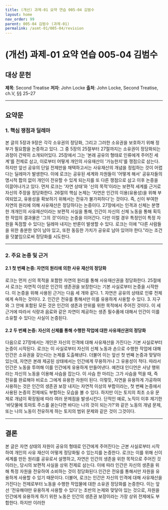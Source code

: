 ```yaml
---
title: (개선) 과제-01 요약 연습 005-04 김범수
layout: home
nav_order: 99
parent: 005-04 김범수 (과제-01)
permalink: /asmt-01/005-04/revision
---
```


# (개선) 과제-01 요약 연습 005-04 김범수

## 대상 문헌  
**제목**: Second Treatise 
**저자**: John Locke
**출처**: John Locke, Second Treatise, ch.V, §§ 25–27

---

## 요약문  

### 1. 핵심 쟁점과 딜레마  
본 글의 5장과 9장은 각각 소유권의 정당화, 그리고 그러한 소유권을 보호하기 위해 정부가 필요함을 논증하고 있다. 그 중 5장의 25절부터 27절까지는 소유권이 정당화되는 과정이 간략히 소개되어있다. 25장에서 그는 '본래 공유의 형태로 인류에게 주어진 세계'를 전제로 삼고, 이로부터 어떻게 개인의 사유재산이 '가능한지'를 쟁점으로 삼는다. 하지만 앞선 공유의 단일 전제만을 채택하고서는 사유재산의 개념을 정립하는 것이 어렵다는 딜레마가 발생한다. 이에 로크는 공유된 세계와 자원들이 '어떻게 해서' 공유자들의 명시적 합의 없이 개인이 전유할 수 있게 되는지를 또 다른 쟁점으로 삼고 이후 논증을 이끌어나가고 있다. 먼저 로크는 '자연 상태'와 '신의 목적'이라는 보편적 세계를 근거로 자신의 주장을 정당화한다. 26절의 핵심 논제는 '자연은 인간의 이용(유용성)을 위해 부여되었고, 유용성을 확보하기 위해서는 전유가 불가피하다'는 것이다. 즉, 신이 부여한 자연의 원리에 의해 사유재산은 정당하다는 논증이다. 27장에서는 인격과 신체는 분명한 개개인의 사유재산이라는 보편적 사실을 통해, 인간이 자신의 신체 노동을 통해 획득한 작업의 결과물은 '그의 것'이라는 논증을 이어간다. 다만 이럴 경우 특정인이 특정 자원을 독점할 수 있다는 딜레마 내지는 반론이 발생할 수 있다. 로크는 이에 "다른 사람들을 위한 충분한 양이 남아 있고, 또한 동등한 가치가 공유로 남아 있어야 한다."라는 조건을 덧붙임으로써 정당화를 시도한다.

---

### 2. 주요 논증 및 근거  

#### 2.1 첫 번째 논증: 자연의 원리에 의한 사유 재산의 정당화

로크는 먼저 신의 목적을 포함한 자연의 원리를 통해 사유재산권을 정당화한다. 25절에서 로크는 자연적 이성은 인간의 생존권을 보장한다는 기본 사실로부터 논증을 시작한다. 이 논증을 위해 사용된 근거는 다음 세 개와 같다. 1. 자연은 공유의 상태로 인류 전체에게 속하는 것이다. 2. 인간은 전유를 통해서만 이를 유용하게 사용할 수 있다. 3. 지구와 그 안에 포함된 모든 것은 인간의 생존과 안위를 위한 목적에서 주어진 것이다. 이 세 근거에 따라서 식량과 음료와 같은 자연이 제공하는 생존 필수품에 대해서 인간이 이를 소유할 수 있다는 사실이 논증된다.

#### 2.2 두 번째 논증: 자신의 신체를 통해 수행한 작업에 대한 사유재산권의 정당화
다음으로 27장에서는 개인은 자신의 인격에 대해 사유재산을 가진다는 기본 사실로부터 논증이 시작된다. 로크는 이 사실로부터 자신의 신체 노동과 손으로 수행한 작업에 대해 인간은 소유권을 갖는다는 논제를 도출해낸다. 더불어 이는 앞선 첫 번째 논증과 맞닿아있는데, 자연은 본래 제공된 상태에서는 인간에게 무용하거나 그 유용성이 적다. 따라서 인간은 노동을 투여해 이를 인간에게 유용하게 만들어낸다. 예컨대 인디언은 사냥 행위라는 자신의 노동을 이용해 사슴을 잡는다. 이 사슴 한 마리는 그가 사슴을 먹을 때, 즉 전유를 완료해야 비로소 그에게 유용한 자원이 된다. 이렇듯, 자연을 유용하게 가공하여 사용하는 것은 인간의 생존권 보장 내지는 자연적 이상의 부합이라는, 첫 번째 논증에서 사용된 논증의 전제에도 부합하는 모습을 볼 수 있다. 하지만 이는 토지의 최초 소유 문제로 개념이 확장됨에 따라 여러 문제점을 발생시킨다. 단적인 예로, 노직이 이후 제기한 '바닷물에 토마토 주스를 쏟는다면 바다는 나의 것이 되는가?'와 같은 노동의 개념 문제, 또는 나의 노동이 전유하게 하는 토지의 범위 문제와 같은 것이 그것이다.

---

## 결론  
본 글은 자연 상태의 자원이 공유의 형태로 인간에게 주어진다는 근본 사실로부터 시작하여 개인의 사유 재산이 어떻게 정당화될 수 있는지를 논증한다. 로크는 이를 위해 신이 세계를 만든 원리를 공유로서 설명하고, 자연은 인간의 생존을 위한 목적으로 주어진 것이라는, 당시의 보편적 사실을 상위 전제로 삼는다. 이에 따라 인간은 자신의 생존을 위해 특정 자원을 전유하여 소비하는 것이 정당화된다.인간은 전유를 통해서만 자원을 유용하게 사용할 수 있기 때문이다. 더불어, 로크는 인간은 자신의 인격에 대해 사유재산을 가진다는 전제로부터 노동을 수행한 작업물에 대한 소유권 정당화를 논증한다. 이는 앞선 '전유해야만 유용하게 사용할 수 있다'는 초반의 논제와 맞닿아 있는 것으로, 자원을 인간에게 유용하게 하기 위한 노동은 인간의 생존권 보장이라는 가장 상위 전제에도 부합한다. 하지만 이러한 